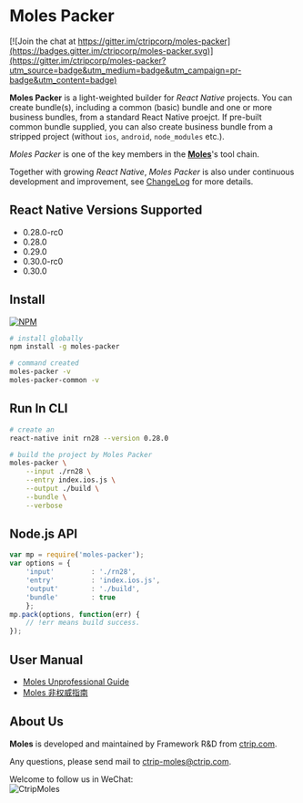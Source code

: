 #   Moles Packer

[![Join the chat at https://gitter.im/ctripcorp/moles-packer](https://badges.gitter.im/ctripcorp/moles-packer.svg)](https://gitter.im/ctripcorp/moles-packer?utm_source=badge&utm_medium=badge&utm_campaign=pr-badge&utm_content=badge)

__Moles Packer__ is a light-weighted builder for *React Native* projects. You can create bundle(s), including a common (basic) bundle and one or more business bundles, from a standard React Native proejct. If pre-built common bundle supplied, you can also create business bundle from a stripped project (without ```ios```, ```android```, ```node_modules``` etc.).

*Moles Packer* is one of the key members in the [__Moles__](https://ctrip-moles.github.io)'s tool chain.

Together with growing *React Native*, *Moles Packer* is also under continuous development and improvement, see [ChangeLog](CHANGELOG.md) for more details.

##  React Native Versions Supported

*   0.28.0-rc0
*   0.28.0
*   0.29.0
*   0.30.0-rc0
*   0.30.0

##	Install

[![NPM](https://nodei.co/npm/moles-packer.png?downloads=true&downloadRank=true&stars=true)](https://nodei.co/npm/moles-packer/)

```bash
# install globally
npm install -g moles-packer

# command created
moles-packer -v
moles-packer-common -v
```

##	Run In CLI

```bash
# create an
react-native init rn28 --version 0.28.0

# build the project by Moles Packer
moles-packer \
	--input ./rn28 \
	--entry index.ios.js \
	--output ./build \
	--bundle \
    --verbose
```

##	Node.js API

```javascript
var mp = require('moles-packer');
var options = {
    'input'         : './rn28',
    'entry'         : 'index.ios.js',
    'output'        : './build',
    'bundle'        : true
    };
mp.pack(options, function(err) {
    // !err means build success.
});
```

##	User Manual

*	[Moles Unprofessional Guide](https://youngoat.gitbooks.io/moles-unprofessional-guide/content/en/)
*	[Moles 非权威指南](https://youngoat.gitbooks.io/moles-unprofessional-guide/content/zh-cn/)

##	About Us

__Moles__ is developed and maintained by Framework R&D from [ctrip.com](http://www.ctrip.com/).

Any questions, please send mail to <ctrip-moles@ctrip.com>.

Welcome to follow us in WeChat:  
![CtripMoles](./qrcode.jpg)
